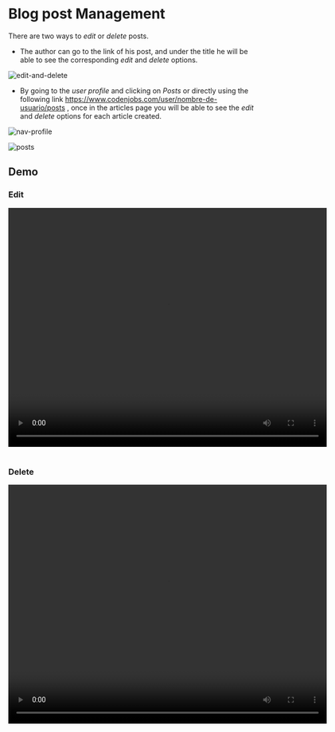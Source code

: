 # Blog post Management
 
 
There are two ways to *edit* or *delete* posts.
 
* The author can go to the link of his post, and under the title he will be able to see the corresponding *edit* and *delete* options.
 
 
![edit-and-delete](https://res.cloudinary.com/codenjobs/image/upload/v1660683387/user/file/fiq5muhvojmnymtb2tbd.png)
 
 
* By going to the *user profile* and clicking on *Posts* or directly using the following link https://www.codenjobs.com/user/nombre-de-usuario/posts , once in the articles page you will be able to see the *edit* and *delete* options for each article created.
 
 
![nav-profile](https://res.cloudinary.com/codenjobs/image/upload/v1662210209/user/file/em88a0iiayberz9oviai.png)
 
![posts](https://res.cloudinary.com/codenjobs/image/upload/v1660683438/user/file/eyql7yzv5yfjphb9bhid.png)


## Demo

### Edit

<video width="640" height="480" controls>
  <source src="https://user-images.githubusercontent.com/47251170/187002671-b331440f-95f0-474b-9611-9cae165f56f0.mp4" type="video/mp4">

</video>

<br>
<br>

### Delete

<video width="640" height="480" controls>
  <source src="https://user-images.githubusercontent.com/47251170/187002691-bd8d645b-82fd-466e-9d41-68a58e6010cd.mp4" type="video/mp4">

</video>